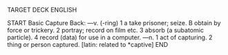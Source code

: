 TARGET DECK
ENGLISH

START
Basic
Capture
Back: —v. (-ring) 1 a take prisoner; seize. B obtain by force or trickery. 2 portray; record on film etc. 3 absorb (a subatomic particle). 4 record (data) for use in a computer. —n. 1 act of capturing. 2 thing or person captured. [latin: related to *captive]
END
